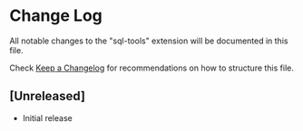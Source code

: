 # Change Log
All notable changes to the "sql-tools" extension will be documented in this file.

Check [Keep a Changelog](http://keepachangelog.com/) for recommendations on how to structure this file.

## [Unreleased]
- Initial release